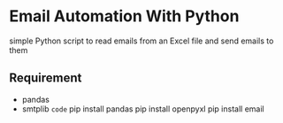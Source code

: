 # Email Automation With Python
simple Python script to read emails from an Excel file and send emails to them

## Requirement
- pandas
- smtplib
`code`
pip install pandas
pip install openpyxl
pip install email
